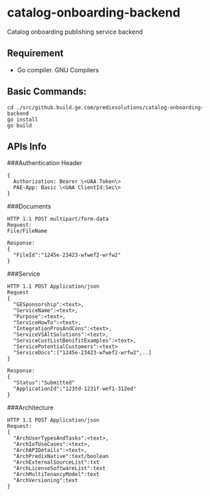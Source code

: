# catalog-onboarding-backend
 Catalog onboarding publishing service backend

## Requirement
- Go compiler. GNU Compilers

## Basic Commands:
```
cd ./src/github.build.ge.com/predixsolutions/catalog-onboarding-backend
go install
go build
```

## APIs Info

###Authentication Header
```
{
  Authorization: Bearer \<UAA Token\>
  PAE-App: Basic \<UAA ClientId:Sec\>
}
```
###Documents
```
HTTP 1.1 POST multipart/form-data
Request:
File/FileName

Response:
{
  "FileId":"1245e-23423-wfwef2-wrfw2"
}
```

###Service
```
HTTP 1.1 POST Application/json
Request
{
  "GESponsorship":<text>,
  "ServiceName":<text>,
  "Purpose":<text>,
  "ServiceHowTo":<text>,
  "IntegrationProsAndCons":<text>,
  "ServiceVSAltSolutions":<text>,
  "ServiceCustListBenifitExamples":<text>,
  "ServicePotentialCustomers":<text>
  "ServiceDocs":["1245e-23423-wfwef2-wrfw2",..]
}

Response:
{
  "Status":"Submitted"
  "ApplicationId":"123td-1231f-wef1-312ed"
}
```

###Architecture
```
HTTP 1.1 POST Application/json
Request:
{
  "ArchUserTypesAndTasks":<text>,
  "ArchIoTUseCases":<text>,
  "ArchAPIDetails":<text>,
  "ArchPredixNative":text/boolean
  "ArchExternalSourceList":txt
  "ArchLicenseSoftwareList":text
  "ArchMultiTenancyModel":text
  "ArchVersioning":text
}
